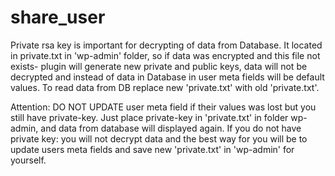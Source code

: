 # share_user

Private rsa key is important for decrypting of data from Database. It located in private.txt in 'wp-admin' folder, so if data was encrypted and this file not exists- plugin will generate new private and public keys, data will not be decrypted and instead of data in Database in user meta fields will be default values. To read data from DB replace new 'private.txt' with old 'private.txt'.

Attention: DO NOT UPDATE user meta field if their values was lost but you still have private-key. Just place private-key in 'private.txt' in folder wp-admin, and data from database will displayed again. If you do not have private key: you will not decrypt data and the best way for you will be to update users meta fields and save new 'private.txt' in 'wp-admin' for yourself.